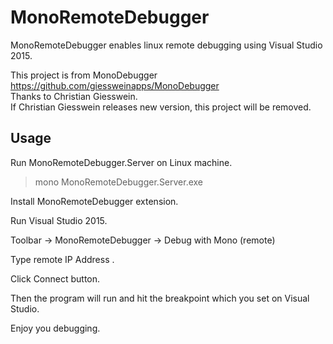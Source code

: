 MonoRemoteDebugger
============

MonoRemoteDebugger enables linux remote debugging using Visual Studio 2015.

This project is from MonoDebugger https://github.com/giessweinapps/MonoDebugger<br>
Thanks to Christian Giesswein.<br>
If Christian Giesswein releases new version, this project will be removed.

Usage
---
Run MonoRemoteDebugger.Server on Linux machine.

>mono MonoRemoteDebugger.Server.exe




Install MonoRemoteDebugger extension.

Run Visual Studio 2015.

Toolbar -> MonoRemoteDebugger -> Debug with Mono (remote)

Type remote IP Address .

Click Connect button.

Then the program will run and hit the breakpoint which you set on Visual Studio.

Enjoy you debugging.
